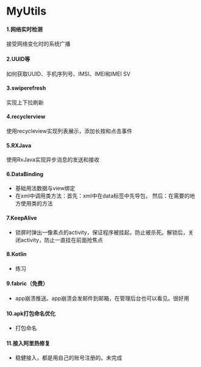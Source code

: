 # MyUtils

#### 1.网络实时检测

接受网络变化时的系统广播

#### 2.UUID等

如何获取UUID、手机序列号、IMSI、IMEI和IMEI SV

#### 3.swiperefresh

实现上下拉刷新

#### 4.recyclerview

使用recycleview实现列表展示，添加长按和点击事件

#### 5.RXJava

使用RxJava实现异步消息的发送和接收

#### 6.DataBinding

- 基础用法数据与view绑定
- 在xml中调用类方法：首先：xml中在data标签中先导包，<import /> 然后：在需要的地方使用类的方法

#### 7.KeepAlive

- 锁屏时弹出一像素点的activity，保证程序被挂起，防止被杀死。解锁后，关闭activity，防止一直挂在前面抢焦点

#### 8.Kotlin

- 练习

#### 9.fabric（免费）

- app崩溃推送。app崩溃会发邮件到邮箱，在管理后台也可以看见。很好用

#### 10.apk打包命名优化

- 打包命名

#### 11.接入阿里热修复

- 稳健接入，都是用自己的账号注册的。未完成

